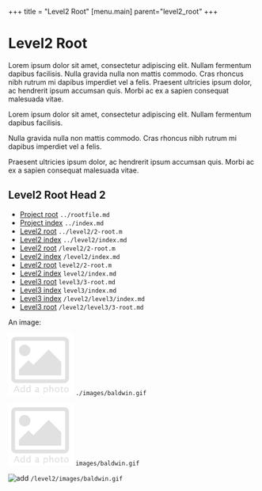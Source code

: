 +++
title = "Level2 Root"
[menu.main]
parent="level2_root"
+++

# Level2 Root

Lorem ipsum dolor sit amet, consectetur adipiscing elit. Nullam fermentum dapibus facilisis. Nulla gravida nulla non mattis commodo. Cras rhoncus nibh rutrum mi dapibus imperdiet vel a felis. Praesent ultricies ipsum dolor, ac hendrerit ipsum accumsan quis. Morbi ac ex a sapien consequat malesuada vitae.

Lorem ipsum dolor sit amet, consectetur adipiscing elit. Nullam fermentum dapibus facilisis. 

Nulla gravida nulla non mattis commodo. Cras rhoncus nibh rutrum mi dapibus imperdiet vel a felis. 

Praesent ultricies ipsum dolor, ac hendrerit ipsum accumsan quis. Morbi ac ex a sapien consequat malesuada vitae.


## Level2 Root Head 2

* [Project root](../rootfile.md) `../rootfile.md`
* [Project index](../index.md) `../index.md`
* [Level2 root](../level2/2-root.md) `../level2/2-root.m`
* [Level2 index](../level2/index.md) `../level2/index.md`
* [Level2 root](/level2/2-root.md) `/level2/2-root.m`
* [Level2 index](/level2/index.md) `/level2/index.md`
* [Level2 root](level2/2-root.md) `level2/2-root.m`
* [Level2 index](level2/index.md) `level2/index.md`
* [Level3 root](level3/3-root.md) `level3/3-root.md`
* [Level3 index](level3/index.md) `level3/index.md`
* [Level3 index](/level2/level3/index.md) `/level2/level3/index.md`
* [Level3 root](/level2/level3/3-root.md) `/level2/level3/3-root.md`

An image:

![add](./images/baldwin.gif) `./images/baldwin.gif`

![add](images/baldwin.gif) `images/baldwin.gif`

![add](/level2/images/baldwin.gif) `/level2/images/baldwin.gif`